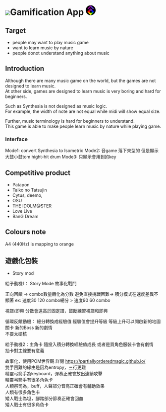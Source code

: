 # <img src="https://github.com/PartiallyOrderedMagic/PartiallyOrderedMagic.github.io/raw/master/Icon/Design/4Element.svg" Height="32" />Gamification App <img src="https://raw.githubusercontent.com/PartiallyOrderedMagic/-app-/master/ICON/POM-game.png" Height="32" />

## Target
* people may want to play music game
* want to learn music by nature
* people donot understand anything about music 

## Introduction
Although there are many music game on the world, but the games are not designed to learn music.  
At other side, games are designed to learn music is very boring and hard for beginners.

Such as Synthesia is not designed as music logic.  
For example, the width of note are not equal while midi will show equal size.  

Further, music terminology is hard for beginners to understand.  
This game is able to make people learn music by nature while playing game.

### Interface
Mode1: convert Synthesia to Isometric
Mode2: 音game 落下來型的 但是顯示大鼓小鼓tom hight-hit drum
Mode3: 只顯示會用到的key

## Competitive product
* Patapon
* Taiko no Tatsujin
* Cytus, deemo, 
* OSU
* THE IDOLM@STER
* Love Live
* BanG Dream

## Colours note
A4 (440Hz) is mapping to orange

## 遊戲化包裝

* Story mod

給予動機1：
Story Mode 故事化戰鬥

正向回饋 -> combo數量轉化為分數
避免直接挑戰困難-> 積分模式在速度差異不顯著
ex: 速度30 120 combo總分 > 速度90 60 combo

視譜/即興 分數會遠高於固定譜，鼓勵練習視譜和即興

循環反饋動機：
總分轉換成經驗值
經驗值會提升等級
等級上升可以開啟新的地圖關卡 新的Boss 新的劇情  
不要太硬核

給予動機2：主角卡 隨投入積分轉換經驗值成長
或者是買角色服裝卡會有劇情  
抽卡對主線要有意義  



故事化，使用POM世界觀
詳閱 https://partiallyorderedmagic.github.io/  
雙手困難的緣由是因為entropy，三行更難  
精靈弓箭手為keyboard，彈奏正確會放出連續攻擊  
精靈弓箭手有很多角色卡  
人類祭司為，buff，人聲部分音高正確會有輔助效果  
人類有很多角色卡  
矮人戰士為坦，腳踏部分節奏正確會回血  
矮人戰士有很多角色卡  